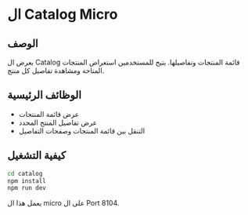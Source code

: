 # ال Catalog Micro

## الوصف
يعرض ال Catalog قائمة المنتجات وتفاصيلها. يتيح للمستخدمين استعراض المنتجات المتاحة ومشاهدة تفاصيل كل منتج.

## الوظائف الرئيسية
- عرض قائمة المنتجات
- عرض تفاصيل المنتج المحدد
- التنقل بين قائمة المنتجات وصفحات التفاصيل

## كيفية التشغيل
```bash
cd catalog
npm install
npm run dev
```

يعمل هذا ال micro على ال Port 8104.